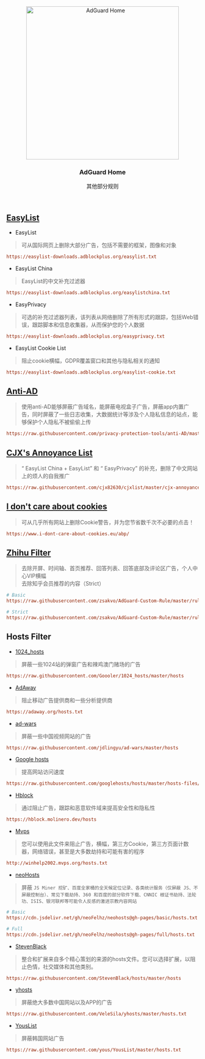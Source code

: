 &nbsp;
<p align="center">
  <img src="https://cdn.adguard.info/website/adguard.com/products/home/home.svg" width="400px" alt="AdGuard Home" />
</p>

<h3 align="center">AdGuard Home</h3>
<p align="center">
  其他部分规则
</p>

<br />
   
## [EasyList](https://easylist.to)

 * EasyList   

> 可从国际网页上删除大部分广告，包括不需要的框架，图像和对象
```ini
https://easylist-downloads.adblockplus.org/easylist.txt
```
 * EasyList China   
> EasyList的中文补充过滤器
```ini
https://easylist-downloads.adblockplus.org/easylistchina.txt
```

 * EasyPrivacy   
> 可选的补充过滤器列表，该列表从网络删除了所有形式的跟踪，包括Web错误，跟踪脚本和信息收集器，从而保护您的个人数据
```ini
https://easylist-downloads.adblockplus.org/easyprivacy.txt
```
 * EasyList Cookie List   
> 阻止cookie横幅，GDPR覆盖窗口和其他与隐私相关的通知
```ini
https://easylist-downloads.adblockplus.org/easylist-cookie.txt
```
   
## [Anti-AD](https://github.com/privacy-protection-tools/anti-AD)

> 使用anti-AD能够屏蔽广告域名，能屏蔽电视盒子广告，屏蔽app内置广告，同时屏蔽了一些日志收集，大数据统计等涉及个人隐私信息的站点，能够保护个人隐私不被偷偷上传
```ini
https://raw.githubusercontent.com/privacy-protection-tools/anti-AD/master/anti-ad-easylist.txt
```

## [CJX's Annoyance List](https://github.com/cjx82630/cjxlist)

> “ EasyList China + EasyList” 和 “ EasyPrivacy” 的补充，删除了中文网站上的烦人的自我推广
```ini
https://raw.githubusercontent.com/cjx82630/cjxlist/master/cjx-annoyance.txt
```
   
## [I don't care about cookies](https://www.i-dont-care-about-cookies.eu)

> 可从几乎所有网站上删除Cookie警告，并为您节省数千次不必要的点击！
```ini
https://www.i-dont-care-about-cookies.eu/abp/
```

## [Zhihu Filter](https://github.com/zsakvo/AdGuard-Custom-Rule)

>去除开屏、时间轴、首页推荐、回答列表、回答底部及评论区广告，个人中心VIP横幅   
>去除知乎会员推荐的内容（Strict）   
```ini
# Basic
https://raw.githubusercontent.com/zsakvo/AdGuard-Custom-Rule/master/rule/zhihu.txt

# Strict
https://raw.githubusercontent.com/zsakvo/AdGuard-Custom-Rule/master/rule/zhihu-strict.txt
```
   
## Hosts Filter

 * [1024_hosts](https://github.com/Goooler/1024_hosts)
> 屏蔽一些1024站的弹窗广告和辣鸡澳门赌场的广告
```ini
https://raw.githubusercontent.com/Goooler/1024_hosts/master/hosts
```

 * [AdAway](https://github.com/AdAway/adaway.github.io)
> 阻止移动广告提供商和一些分析提供商
```ini
https://adaway.org/hosts.txt
```

 * [ad-wars](https://github.com/jdlingyu/ad-wars/)
> 屏蔽一些中国视频网站的广告
```ini
https://raw.githubusercontent.com/jdlingyu/ad-wars/master/hosts
```

 * [Google hosts](https://github.com/googlehosts/hosts)
> 提高网站访问速度
```ini
https://raw.githubusercontent.com/googlehosts/hosts/master/hosts-files/hosts
```

 * [Hblock](https://github.com/hectorm/hblock)
> 通过阻止广告，跟踪和恶意软件域来提高安全性和隐私性
```ini
https://hblock.molinero.dev/hosts 
```

 * [Mvps](https://winhelp2002.mvps.org/hosts.htm)
> 您可以使用此文件来阻止广告，横幅，第三方Cookie，第三方页面计数器，网络错误，甚至是大多数劫持和可能有害的程序
```ini
http://winhelp2002.mvps.org/hosts.txt
```

 * [neoHosts](https://github.com/neofelhz/neohosts)
> 屏蔽 `JS Miner 挖矿、百度全家桶的全天候定位记录、各类统计服务（仅屏蔽 JS、不屏蔽控制台）、常见下载劫持、360 和百度的部分软件下载、CNNIC 根证书劫持、法轮功、ISIS、银河联邦等可能令人反感的激进宗教内容网站`
```ini
# Basic 
https://cdn.jsdelivr.net/gh/neoFelhz/neohosts@gh-pages/basic/hosts.txt 

# Full
https://cdn.jsdelivr.net/gh/neoFelhz/neohosts@gh-pages/full/hosts.txt 
```
 * [StevenBlack](https://github.com/StevenBlack/hosts)
> 整合和扩展来自多个精心策划的来源的hosts文件。您可以选择扩展，以阻止色情，社交媒体和其他类别。
```ini
https://raw.githubusercontent.com/StevenBlack/hosts/master/hosts
```

 * [yhosts](https://github.com/VeleSila/yhosts)
> 屏蔽绝大多数中国网站以及APP的广告
```ini
https://raw.githubusercontent.com/VeleSila/yhosts/master/hosts.txt
```

 * [YousList](https://github.com/yous/YousList)
> 屏蔽韩国网站广告
```ini
https://raw.githubusercontent.com/yous/YousList/master/hosts.txt
```
